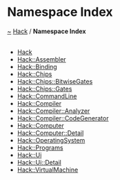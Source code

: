 <a id="namespace-index"></a>
<h1>Namespace Index</h1>
<a href="https://github.com/CharlesCarley/HackComputer#~">~</a>
<a href="index.md#index">Hack</a>
<span class="inline-text">/</span>
<span class="bold-text"><b>Namespace Index</b></span>
<br/>
<br/>
<ul>
<li><a href="namespaceHack.md#hack">Hack</a>
</li>
<li><a href="namespaceHack_1_1Assembler.md#assembler">Hack::Assembler</a>
</li>
<li><a href="namespaceHack_1_1Binding.md#binding">Hack::Binding</a>
</li>
<li><a href="namespaceHack_1_1Chips.md#chips">Hack::Chips</a>
</li>
<li><a href="namespaceHack_1_1Chips_1_1BitwiseGates.md#bitwisegates">Hack::Chips::BitwiseGates</a>
</li>
<li><a href="namespaceHack_1_1Chips_1_1Gates.md#gates">Hack::Chips::Gates</a>
</li>
<li><a href="namespaceHack_1_1CommandLine.md#commandline">Hack::CommandLine</a>
</li>
<li><a href="namespaceHack_1_1Compiler.md#compiler">Hack::Compiler</a>
</li>
<li><a href="namespaceHack_1_1Compiler_1_1Analyzer.md#analyzer">Hack::Compiler::Analyzer</a>
</li>
<li><a href="namespaceHack_1_1Compiler_1_1CodeGenerator.md#codegenerator">Hack::Compiler::CodeGenerator</a>
</li>
<li><a href="namespaceHack_1_1Computer.md#computer">Hack::Computer</a>
</li>
<li><a href="namespaceHack_1_1Computer_1_1Detail.md#detail">Hack::Computer::Detail</a>
</li>
<li><a href="namespaceHack_1_1OperatingSystem.md#operatingsystem">Hack::OperatingSystem</a>
</li>
<li><a href="namespaceHack_1_1Programs.md#programs">Hack::Programs</a>
</li>
<li><a href="namespaceHack_1_1Ui.md#ui">Hack::Ui</a>
</li>
<li><a href="namespaceHack_1_1Ui_1_1Detail.md#detail">Hack::Ui::Detail</a>
</li>
<li><a href="namespaceHack_1_1VirtualMachine.md#virtualmachine">Hack::VirtualMachine</a>
</li>
</ul>
</div>
</div>
</body>
</html>
